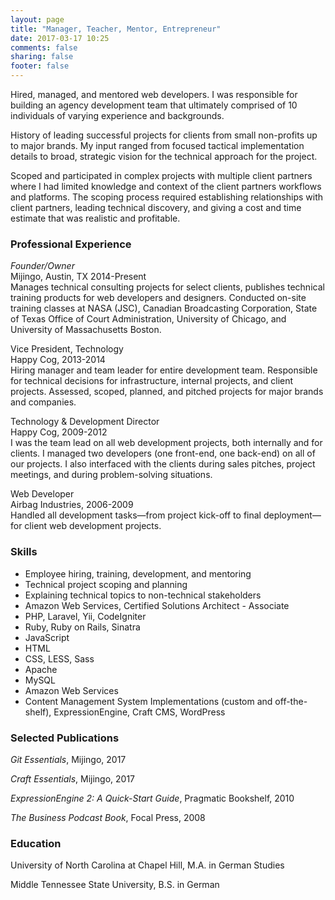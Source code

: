 ```yaml
---
layout: page
title: "Manager, Teacher, Mentor, Entrepreneur"
date: 2017-03-17 10:25
comments: false
sharing: false
footer: false
---
```



Hired, managed, and mentored web developers. I was responsible for building an agency development team that ultimately comprised of 10 individuals of varying experience and backgrounds.

History of leading successful projects for clients from small non-profits up to major brands. My input ranged from focused tactical implementation details to broad, strategic vision for the technical approach for the project.

Scoped and participated in complex projects with multiple client partners where I had limited knowledge and context of the client partners workflows and platforms. The scoping process required establishing relationships with client partners, leading technical discovery, and giving a cost and time estimate that was realistic and profitable.


### Professional Experience

*Founder/Owner* <br>
Mijingo, Austin, TX 2014-Present<br>
Manages technical consulting projects for select clients, publishes technical training products for web developers and designers. Conducted on-site training classes at NASA (JSC), Canadian Broadcasting Corporation, State of Texas Office of Court Administration, University of Chicago, and University of Massachusetts Boston.

Vice President, Technology<br>
Happy Cog, 2013-2014<br>
Hiring manager and team leader for entire development team. Responsible for technical decisions for infrastructure, internal projects, and client projects. Assessed, scoped, planned, and pitched projects for major brands and companies.

Technology & Development Director<br>
Happy Cog, 2009-2012<br>
I was the team lead on all web development projects, both internally and for clients. I managed two developers (one front-end, one back-end) on all of our projects. I also interfaced with the clients during sales pitches, project meetings, and during problem-solving situations.

Web Developer<br>
Airbag Industries, 2006-2009<br>
Handled all development tasks—from project kick-off to final deployment—for client web development projects.

### Skills

* Employee hiring, training, development, and mentoring
* Technical project scoping and planning
* Explaining technical topics to non-technical stakeholders
* Amazon Web Services, Certified Solutions Architect - Associate
* PHP, Laravel, Yii, CodeIgniter
* Ruby, Ruby on Rails, Sinatra
* JavaScript
* HTML
* CSS, LESS, Sass
* Apache
* MySQL
* Amazon Web Services
* Content Management System Implementations (custom and off-the-shelf), ExpressionEngine, Craft CMS, WordPress


### Selected Publications

_Git Essentials_, Mijingo, 2017

_Craft Essentials_, Mijingo, 2017

_ExpressionEngine 2: A Quick-Start Guide_, Pragmatic Bookshelf, 2010

_The Business Podcast Book_, Focal Press, 2008


### Education

University of North Carolina at Chapel Hill, M.A. in German Studies

Middle Tennessee State University, B.S. in German

